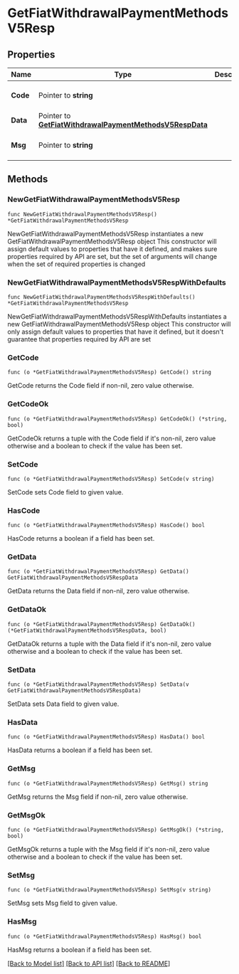 # GetFiatWithdrawalPaymentMethodsV5Resp

## Properties

Name | Type | Description | Notes
------------ | ------------- | ------------- | -------------
**Code** | Pointer to **string** |  | [optional] [default to ""]
**Data** | Pointer to [**GetFiatWithdrawalPaymentMethodsV5RespData**](GetFiatWithdrawalPaymentMethodsV5RespData.md) |  | [optional] 
**Msg** | Pointer to **string** |  | [optional] [default to ""]

## Methods

### NewGetFiatWithdrawalPaymentMethodsV5Resp

`func NewGetFiatWithdrawalPaymentMethodsV5Resp() *GetFiatWithdrawalPaymentMethodsV5Resp`

NewGetFiatWithdrawalPaymentMethodsV5Resp instantiates a new GetFiatWithdrawalPaymentMethodsV5Resp object
This constructor will assign default values to properties that have it defined,
and makes sure properties required by API are set, but the set of arguments
will change when the set of required properties is changed

### NewGetFiatWithdrawalPaymentMethodsV5RespWithDefaults

`func NewGetFiatWithdrawalPaymentMethodsV5RespWithDefaults() *GetFiatWithdrawalPaymentMethodsV5Resp`

NewGetFiatWithdrawalPaymentMethodsV5RespWithDefaults instantiates a new GetFiatWithdrawalPaymentMethodsV5Resp object
This constructor will only assign default values to properties that have it defined,
but it doesn't guarantee that properties required by API are set

### GetCode

`func (o *GetFiatWithdrawalPaymentMethodsV5Resp) GetCode() string`

GetCode returns the Code field if non-nil, zero value otherwise.

### GetCodeOk

`func (o *GetFiatWithdrawalPaymentMethodsV5Resp) GetCodeOk() (*string, bool)`

GetCodeOk returns a tuple with the Code field if it's non-nil, zero value otherwise
and a boolean to check if the value has been set.

### SetCode

`func (o *GetFiatWithdrawalPaymentMethodsV5Resp) SetCode(v string)`

SetCode sets Code field to given value.

### HasCode

`func (o *GetFiatWithdrawalPaymentMethodsV5Resp) HasCode() bool`

HasCode returns a boolean if a field has been set.

### GetData

`func (o *GetFiatWithdrawalPaymentMethodsV5Resp) GetData() GetFiatWithdrawalPaymentMethodsV5RespData`

GetData returns the Data field if non-nil, zero value otherwise.

### GetDataOk

`func (o *GetFiatWithdrawalPaymentMethodsV5Resp) GetDataOk() (*GetFiatWithdrawalPaymentMethodsV5RespData, bool)`

GetDataOk returns a tuple with the Data field if it's non-nil, zero value otherwise
and a boolean to check if the value has been set.

### SetData

`func (o *GetFiatWithdrawalPaymentMethodsV5Resp) SetData(v GetFiatWithdrawalPaymentMethodsV5RespData)`

SetData sets Data field to given value.

### HasData

`func (o *GetFiatWithdrawalPaymentMethodsV5Resp) HasData() bool`

HasData returns a boolean if a field has been set.

### GetMsg

`func (o *GetFiatWithdrawalPaymentMethodsV5Resp) GetMsg() string`

GetMsg returns the Msg field if non-nil, zero value otherwise.

### GetMsgOk

`func (o *GetFiatWithdrawalPaymentMethodsV5Resp) GetMsgOk() (*string, bool)`

GetMsgOk returns a tuple with the Msg field if it's non-nil, zero value otherwise
and a boolean to check if the value has been set.

### SetMsg

`func (o *GetFiatWithdrawalPaymentMethodsV5Resp) SetMsg(v string)`

SetMsg sets Msg field to given value.

### HasMsg

`func (o *GetFiatWithdrawalPaymentMethodsV5Resp) HasMsg() bool`

HasMsg returns a boolean if a field has been set.


[[Back to Model list]](../README.md#documentation-for-models) [[Back to API list]](../README.md#documentation-for-api-endpoints) [[Back to README]](../README.md)


